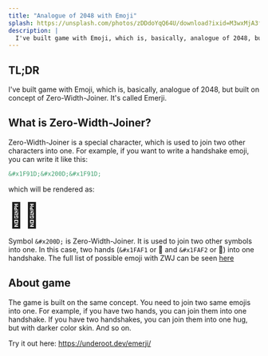 ```yaml
---
title: "Analogue of 2048 with Emoji"
splash: https://unsplash.com/photos/zDDdoYqQ64U/download?ixid=M3wxMjA3fDB8MXxzZWFyY2h8NHx8ZW1vaml8ZW58MHx8fHwxNzAwNTQ4NjQ0fDA&force=true&w=2400
description: |
  I've built game with Emoji, which is, basically, analogue of 2048, but built on concept of Zero-Width-Joiner. It's called Emerji.
---
```


## TL;DR

I've built game with Emoji, which is, basically, analogue of 2048, but built on concept of Zero-Width-Joiner. It's called Emerji.

## What is Zero-Width-Joiner?

Zero-Width-Joiner is a special character, which is used to join two other characters into one. For example, if you want to write a handshake emoji, you can write it like this:

```html
&#x1F91D;&#x200D;&#x1F91D;
```

which will be rendered as:

<div>
	<span style="font-size: 3rem;">&#x1FAF1;&#x200D;&#x1FAF2;</span>
</div>

Symbol `&#x200D;` is Zero-Width-Joiner. It is used to join two other symbols into one. In this case, two hands (`&#x1FAF1` or 🫱 and `&#x1FAF2` or 🫲) into one handshake. The full list of possible emoji with ZWJ can be seen <a href="https://unicode.org/emoji/charts/emoji-zwj-sequences.html" target="_blank">here</a>

## About game

The game is built on the same concept. You need to join two same emojis into one. For example, if you have two hands, you can join them into one handshake. If you have two handshakes, you can join them into one hug, but with darker color skin. And so on.

Try it out here: <a href="https://underoot.dev/emerji/" target="_blank">https://underoot.dev/emerji/</a>

